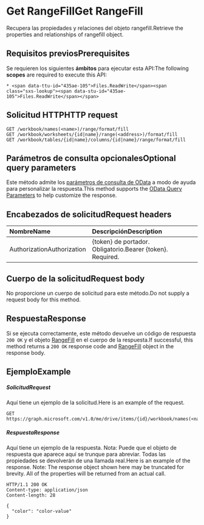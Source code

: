 # <a name="get-rangefill"></a><span data-ttu-id="435ae-101">Get RangeFill</span><span class="sxs-lookup"><span data-stu-id="435ae-101">Get RangeFill</span></span>

<span data-ttu-id="435ae-102">Recupera las propiedades y relaciones del objeto rangefill.</span><span class="sxs-lookup"><span data-stu-id="435ae-102">Retrieve the properties and relationships of rangefill object.</span></span>
## <a name="prerequisites"></a><span data-ttu-id="435ae-103">Requisitos previos</span><span class="sxs-lookup"><span data-stu-id="435ae-103">Prerequisites</span></span>
<span data-ttu-id="435ae-104">Se requieren los siguientes **ámbitos** para ejecutar esta API:</span><span class="sxs-lookup"><span data-stu-id="435ae-104">The following **scopes** are required to execute this API:</span></span> 

    * <span data-ttu-id="435ae-105">Files.ReadWrite</span><span class="sxs-lookup"><span data-stu-id="435ae-105">Files.ReadWrite</span></span>

## <a name="http-request"></a><span data-ttu-id="435ae-106">Solicitud HTTP</span><span class="sxs-lookup"><span data-stu-id="435ae-106">HTTP request</span></span>
<!-- { "blockType": "ignored" } -->
```http
GET /workbook/names(<name>)/range/format/fill
GET /workbook/worksheets/{id|name}/range(<address>)/format/fill
GET /workbook/tables/{id|name}/columns/{id|name}/range/format/fill
```
## <a name="optional-query-parameters"></a><span data-ttu-id="435ae-107">Parámetros de consulta opcionales</span><span class="sxs-lookup"><span data-stu-id="435ae-107">Optional query parameters</span></span>
<span data-ttu-id="435ae-108">Este método admite los [parámetros de consulta de OData](http://developer.microsoft.com/en-us/graph/docs/overview/query_parameters) a modo de ayuda para personalizar la respuesta.</span><span class="sxs-lookup"><span data-stu-id="435ae-108">This method supports the [OData Query Parameters](http://developer.microsoft.com/en-us/graph/docs/overview/query_parameters) to help customize the response.</span></span>

## <a name="request-headers"></a><span data-ttu-id="435ae-109">Encabezados de solicitud</span><span class="sxs-lookup"><span data-stu-id="435ae-109">Request headers</span></span>
| <span data-ttu-id="435ae-110">Nombre</span><span class="sxs-lookup"><span data-stu-id="435ae-110">Name</span></span>      |<span data-ttu-id="435ae-111">Descripción</span><span class="sxs-lookup"><span data-stu-id="435ae-111">Description</span></span>|
|:----------|:----------|
| <span data-ttu-id="435ae-112">Authorization</span><span class="sxs-lookup"><span data-stu-id="435ae-112">Authorization</span></span>  | <span data-ttu-id="435ae-p101">{token} de portador. Obligatorio.</span><span class="sxs-lookup"><span data-stu-id="435ae-p101">Bearer {token}. Required.</span></span> |


## <a name="request-body"></a><span data-ttu-id="435ae-115">Cuerpo de la solicitud</span><span class="sxs-lookup"><span data-stu-id="435ae-115">Request body</span></span>
<span data-ttu-id="435ae-116">No proporcione un cuerpo de solicitud para este método.</span><span class="sxs-lookup"><span data-stu-id="435ae-116">Do not supply a request body for this method.</span></span>

## <a name="response"></a><span data-ttu-id="435ae-117">Respuesta</span><span class="sxs-lookup"><span data-stu-id="435ae-117">Response</span></span>

<span data-ttu-id="435ae-118">Si se ejecuta correctamente, este método devuelve un código de respuesta `200 OK` y el objeto [RangeFill](../resources/rangefill.md) en el cuerpo de la respuesta.</span><span class="sxs-lookup"><span data-stu-id="435ae-118">If successful, this method returns a `200 OK` response code and [RangeFill](../resources/rangefill.md) object in the response body.</span></span>
## <a name="example"></a><span data-ttu-id="435ae-119">Ejemplo</span><span class="sxs-lookup"><span data-stu-id="435ae-119">Example</span></span>
##### <a name="request"></a><span data-ttu-id="435ae-120">Solicitud</span><span class="sxs-lookup"><span data-stu-id="435ae-120">Request</span></span>
<span data-ttu-id="435ae-121">Aquí tiene un ejemplo de la solicitud.</span><span class="sxs-lookup"><span data-stu-id="435ae-121">Here is an example of the request.</span></span>
<!-- {
  "blockType": "request",
  "name": "get_rangefill"
}-->
```http
GET https://graph.microsoft.com/v1.0/me/drive/items/{id}/workbook/names(<name>)/range/format/fill
```
##### <a name="response"></a><span data-ttu-id="435ae-122">Respuesta</span><span class="sxs-lookup"><span data-stu-id="435ae-122">Response</span></span>
<span data-ttu-id="435ae-p102">Aquí tiene un ejemplo de la respuesta. Nota: Puede que el objeto de respuesta que aparece aquí se trunque para abreviar. Todas las propiedades se devolverán de una llamada real.</span><span class="sxs-lookup"><span data-stu-id="435ae-p102">Here is an example of the response. Note: The response object shown here may be truncated for brevity. All of the properties will be returned from an actual call.</span></span>
<!-- {
  "blockType": "response",
  "truncated": true,
  "@odata.type": "microsoft.graph.rangeFill"
} -->
```http
HTTP/1.1 200 OK
Content-type: application/json
Content-length: 28

{
  "color": "color-value"
}
```

<!-- uuid: 8fcb5dbc-d5aa-4681-8e31-b001d5168d79
2015-10-25 14:57:30 UTC -->
<!-- {
  "type": "#page.annotation",
  "description": "Get RangeFill",
  "keywords": "",
  "section": "documentation",
  "tocPath": ""
}-->